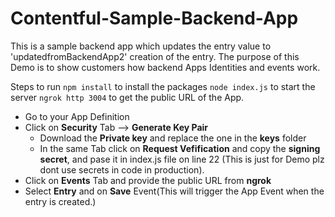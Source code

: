 # Contentful-Sample-Backend-App

This is a sample backend app which updates the entry value to 'updatedfromBackendApp2' creation of the entry. The purpose of this Demo is to show customers how backend Apps Identities and events work. 

Steps to run
`npm install` to install the packages
`node index.js` to start the server
`ngrok http 3004` to get the public URL of the App. 


- Go to your App Definition
- Click on **Security** Tab --> **Generate Key Pair** 
  - Download the **Private key** and replace the one in the **keys** folder
  - In the same Tab click on **Request Vefification** and copy the **signing secret**, and pase it in index.js file on line 22 (This is just for Demo plz dont use secrets in code in production).    
- Click on **Events** Tab and provide the public URL from **ngrok**
- Select **Entry** and on **Save** Event(This will trigger the App Event when the entry is created.)
